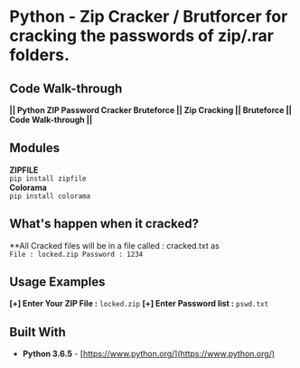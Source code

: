 # Python - Zip Cracker / Brutforcer for cracking the passwords of zip/.rar folders.

## Code Walk-through

**|| Python ZIP Password Cracker Bruteforce || Zip Cracking || Bruteforce || Code Walk-through ||**

## Modules
**ZIPFILE**
<br>
<code>pip install zipfile</code>
<br>
**Colorama**
<br>
<code>pip install colorama</code>

## What's happen when it cracked?
**All Cracked files will be in a file called : cracked.txt as
<br>
<code>File : locked.zip
Password : 1234</code>

## Usage Examples
**[+] Enter Your ZIP File :**
<code>locked.zip</code>
**[+] Enter Password list :**
<code>pswd.txt</code>

## Built With

* **Python 3.6.5** - [https://www.python.org/](https://www.python.org/)
